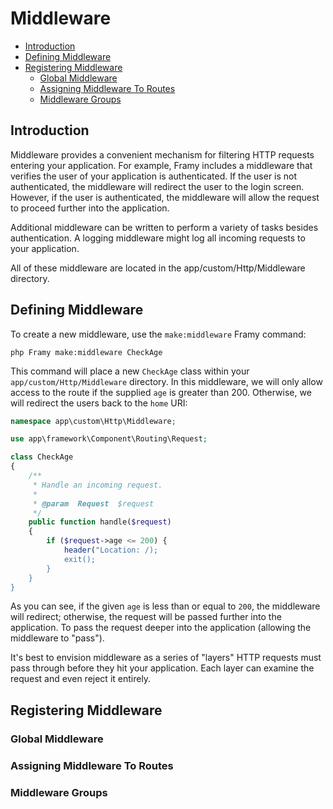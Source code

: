 # Middleware

- [Introduction](#introduction)
- [Defining Middleware](#defining-middleware)
- [Registering Middleware](#registering-middleware)
    - [Global Middleware](#global-middleware)
    - [Assigning Middleware To Routes](#assigning-middleware-to-routes)
    - [Middleware Groups](#middleware-groups)

## Introduction

Middleware provides a convenient mechanism for filtering HTTP requests entering your application. For example, Framy includes a middleware that verifies the user of your application is authenticated. If the user is not authenticated, the middleware will redirect the user to the login screen. However, if the user is authenticated, the middleware will allow the request to proceed further into the application.

Additional middleware can be written to perform a variety of tasks besides authentication.  A logging middleware might log all incoming requests to your application.

All of these middleware are located in the app/custom/Http/Middleware directory.

## Defining Middleware

To create a new middleware, use the `make:middleware` Framy command:

`php Framy make:middleware CheckAge`

This command will place a new `CheckAge` class within your `app/custom/Http/Middleware` directory. In this middleware, we will only allow access to the route if the supplied `age` is greater than 200. Otherwise, we will redirect the users back to the `home` URI:

```php
namespace app\custom\Http\Middleware;

use app\framework\Component\Routing\Request;

class CheckAge
{
    /**
     * Handle an incoming request.
     *
     * @param  Request  $request
     */
    public function handle($request)
    {
        if ($request->age <= 200) {
            header("Location: /);
            exit();
        }
    }
}
```

As you can see, if the given `age` is less than or equal to `200`, the middleware will redirect; otherwise, the request will be passed further into the application. To pass the request deeper into the application (allowing the middleware to "pass").

It's best to envision middleware as a series of "layers" HTTP requests must pass through before they hit your application. Each layer can examine the request and even reject it entirely.

## Registering Middleware

### Global Middleware
### Assigning Middleware To Routes
### Middleware Groups